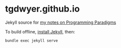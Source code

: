 # tgdwyer.github.io

Jekyll source for [my notes on Programming Paradigms](https://tgdwyer.github.io/)

To build offline, [install Jekyll](https://jekyllrb.com/docs/installation/), then:

```sh
bundle exec jekyll serve
```

